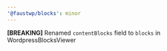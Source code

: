 ```yaml
---
'@faustwp/blocks': minor
---
```


**[BREAKING]** Renamed `contentBlocks` field to `blocks` in WordpressBlocksViewer
